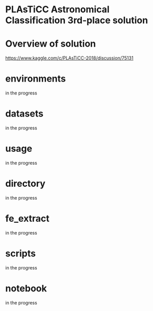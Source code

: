 # PLAsTiCC Astronomical Classification 3rd-place solution

# Overview of solution
https://www.kaggle.com/c/PLAsTiCC-2018/discussion/75131

# environments
in the progress

# datasets
in the progress

# usage
in the progress

# directory
in the progress

# fe_extract
in the progress

# scripts
in the progress

# notebook
in the progress